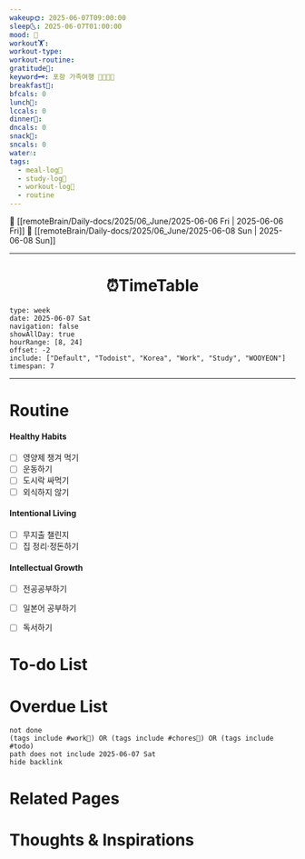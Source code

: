 ```yaml
---
wakeup🌞: 2025-06-07T09:00:00
sleep🌜: 2025-06-07T01:00:00
mood: 🌊
workout🏋️: 
workout-type: 
workout-routine: 
gratitude🙏: 
keyword🗝️: 포항 가족여행 👨‍👩‍👧‍👦
breakfast🍳: 
bfcals: 0
lunch🍚: 
lccals: 0
dinner🥗: 
dncals: 0
snack🍬: 
sncals: 0
water💧: 
tags:
  - meal-log📝
  - study-log📓
  - workout-log💪
  - routine
---
```


🔺 [[remoteBrain/Daily-docs/2025/06_June/2025-06-06 Fri | 2025-06-06 Fri]]
🔻 [[remoteBrain/Daily-docs/2025/06_June/2025-06-08 Sun | 2025-06-08 Sun]]
___
<h1> <center>⏰TimeTable </center> </h1>

```gEvent
type: week
date: 2025-06-07 Sat
navigation: false
showAllDay: true
hourRange: [8, 24]
offset: -2
include: ["Default", "Todoist", "Korea", "Work", "Study", "WOOYEON"]
timespan: 7
```

--- 


# Routine 

####  Healthy Habits
- [ ] 영양제 챙겨 먹기
- [ ] 운동하기
- [ ] 도시락 싸먹기 
- [ ] 외식하지 않기 

####  Intentional Living 
- [ ] 무지출 챌린지 
- [ ] 집 정리·정돈하기

#### Intellectual Growth
- [ ] 전공공부하기
- [ ] 일본어 공부하기
- [ ] 독서하기



# To-do List


# Overdue List
```tasks
not done
(tags include #work💼) OR (tags include #chores🧺) OR (tags include #todo)
path does not include 2025-06-07 Sat
hide backlink
```

# Related Pages



# Thoughts & Inspirations


